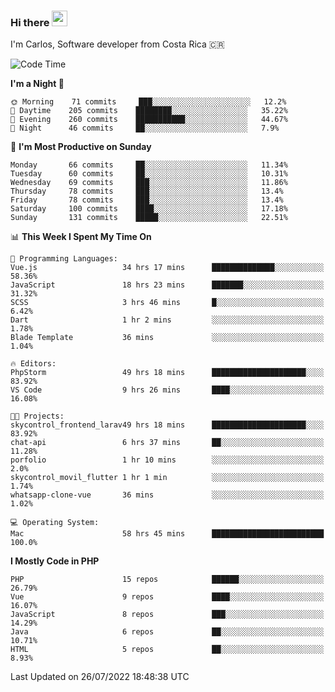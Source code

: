 ### Hi there <img src="https://media.giphy.com/media/hvRJCLFzcasrR4ia7z/giphy.gif" width="25px" height="25px">

I'm Carlos, Software developer from Costa Rica 🇨🇷

<!--START_SECTION:waka-->
![Code Time](http://img.shields.io/badge/Code%20Time-0%20secs-blue)

**I'm a Night 🦉** 

```text
🌞 Morning    71 commits     ███░░░░░░░░░░░░░░░░░░░░░░   12.2% 
🌆 Daytime    205 commits    ████████░░░░░░░░░░░░░░░░░   35.22% 
🌃 Evening    260 commits    ███████████░░░░░░░░░░░░░░   44.67% 
🌙 Night      46 commits     ██░░░░░░░░░░░░░░░░░░░░░░░   7.9%

```
📅 **I'm Most Productive on Sunday** 

```text
Monday       66 commits     ██░░░░░░░░░░░░░░░░░░░░░░░   11.34% 
Tuesday      60 commits     ██░░░░░░░░░░░░░░░░░░░░░░░   10.31% 
Wednesday    69 commits     ███░░░░░░░░░░░░░░░░░░░░░░   11.86% 
Thursday     78 commits     ███░░░░░░░░░░░░░░░░░░░░░░   13.4% 
Friday       78 commits     ███░░░░░░░░░░░░░░░░░░░░░░   13.4% 
Saturday     100 commits    ████░░░░░░░░░░░░░░░░░░░░░   17.18% 
Sunday       131 commits    █████░░░░░░░░░░░░░░░░░░░░   22.51%

```


📊 **This Week I Spent My Time On** 

```text
💬 Programming Languages: 
Vue.js                   34 hrs 17 mins      ██████████████░░░░░░░░░░░   58.36% 
JavaScript               18 hrs 23 mins      ███████░░░░░░░░░░░░░░░░░░   31.32% 
SCSS                     3 hrs 46 mins       █░░░░░░░░░░░░░░░░░░░░░░░░   6.42% 
Dart                     1 hr 2 mins         ░░░░░░░░░░░░░░░░░░░░░░░░░   1.78% 
Blade Template           36 mins             ░░░░░░░░░░░░░░░░░░░░░░░░░   1.04%

🔥 Editors: 
PhpStorm                 49 hrs 18 mins      █████████████████████░░░░   83.92% 
VS Code                  9 hrs 26 mins       ████░░░░░░░░░░░░░░░░░░░░░   16.08%

🐱‍💻 Projects: 
skycontrol_frontend_larav49 hrs 18 mins      █████████████████████░░░░   83.92% 
chat-api                 6 hrs 37 mins       ██░░░░░░░░░░░░░░░░░░░░░░░   11.28% 
porfolio                 1 hr 10 mins        ░░░░░░░░░░░░░░░░░░░░░░░░░   2.0% 
skycontrol_movil_flutter 1 hr 1 min          ░░░░░░░░░░░░░░░░░░░░░░░░░   1.74% 
whatsapp-clone-vue       36 mins             ░░░░░░░░░░░░░░░░░░░░░░░░░   1.02%

💻 Operating System: 
Mac                      58 hrs 45 mins      █████████████████████████   100.0%

```

**I Mostly Code in PHP** 

```text
PHP                      15 repos            ██████░░░░░░░░░░░░░░░░░░░   26.79% 
Vue                      9 repos             ████░░░░░░░░░░░░░░░░░░░░░   16.07% 
JavaScript               8 repos             ███░░░░░░░░░░░░░░░░░░░░░░   14.29% 
Java                     6 repos             ██░░░░░░░░░░░░░░░░░░░░░░░   10.71% 
HTML                     5 repos             ██░░░░░░░░░░░░░░░░░░░░░░░   8.93%

```



 Last Updated on 26/07/2022 18:48:38 UTC
<!--END_SECTION:waka-->

